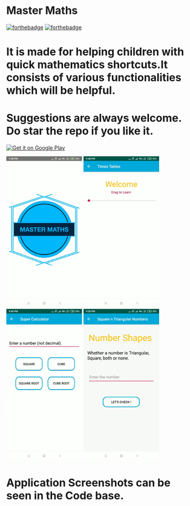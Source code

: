 # Master Maths 

[![forthebadge](https://forthebadge.com/images/badges/built-for-android.svg)](http://forthebadge.com)
[![forthebadge](https://forthebadge.com/images/badges/made-with-java.svg)](http://forthebadge.com)

# It is made for helping children with quick mathematics shortcuts.It consists of various functionalities which will be helpful. 
# Suggestions are always welcome. Do star the repo if you like it. 

<a href='https://play.google.com/store/apps/details?id=com.dev.tt&pcampaignid=pcampaignidMKT-Other-global-all-co-prtnr-py-PartBadge-Mar2515-1'><img alt='Get it on Google Play' src='https://play.google.com/intl/en_us/badges/static/images/badges/en_badge_web_generic.png' width="300"/></a>

<img src = "https://github.com/Sarthak2601/Master-Maths/blob/master/Screenrecorder-2019-12-31-21-46-56-127.gif" width="200"/>    <img src = "https://github.com/Sarthak2601/Master-Maths/blob/master/Screenrecorder-2019-12-31-21-48-15-848.gif" width="200"/>
<img src = "https://github.com/Sarthak2601/Master-Maths/blob/master/Screenrecorder-2019-12-31-21-49-27-230.gif" width="200"/>    <img src = "https://github.com/Sarthak2601/Master-Maths/blob/master/Screenrecorder-2019-12-31-21-50-35-560.gif" width="200"/>


# Application Screenshots can be seen in the Code base. 


